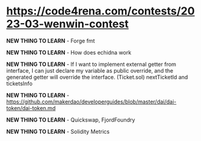 # https://code4rena.com/contests/2023-03-wenwin-contest

**NEW THING TO LEARN** - Forge fmt

**NEW THING TO LEARN** - How does echidna work

**NEW THING TO LEARN** - If I want to implement external getter from interface, I can just declare my variable as public
override, and the generated getter will override the interface. (Ticket.sol) nextTicketId and ticketsInfo

**NEW THING TO LEARN** - https://github.com/makerdao/developerguides/blob/master/dai/dai-token/dai-token.md

**NEW THING TO LEARN** - Quickswap, FjordFoundry

**NEW THING TO LEARN** - Solidity Metrics

